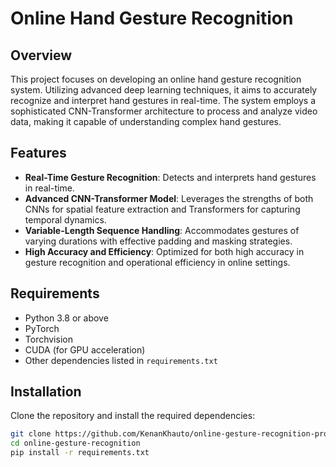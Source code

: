 # Online Hand Gesture Recognition

## Overview
This project focuses on developing an online hand gesture recognition system. Utilizing advanced deep learning techniques, it aims to accurately recognize and interpret hand gestures in real-time. The system employs a sophisticated CNN-Transformer architecture to process and analyze video data, making it capable of understanding complex hand gestures.

## Features
- **Real-Time Gesture Recognition**: Detects and interprets hand gestures in real-time.
- **Advanced CNN-Transformer Model**: Leverages the strengths of both CNNs for spatial feature extraction and Transformers for capturing temporal dynamics.
- **Variable-Length Sequence Handling**: Accommodates gestures of varying durations with effective padding and masking strategies.
- **High Accuracy and Efficiency**: Optimized for both high accuracy in gesture recognition and operational efficiency in online settings.

## Requirements
- Python 3.8 or above
- PyTorch
- Torchvision
- CUDA (for GPU acceleration)
- Other dependencies listed in `requirements.txt`

## Installation
Clone the repository and install the required dependencies:
```bash
git clone https://github.com/KenanKhauto/online-gesture-recognition-project.git
cd online-gesture-recognition
pip install -r requirements.txt
